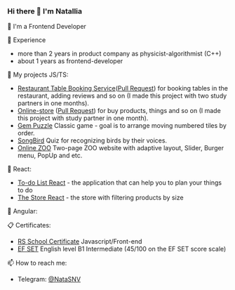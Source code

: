 ### Hi there 👋 I'm Natallia

🌱 I'm a Frontend Developer



🔭 Experience

- more than 2 years in product company as physicist-algorithmist (C++)
- about 1 years as frontend-developer 

📁 My projects JS/TS:

- [Restaurant Table Booking Service](https://vagon.herokuapp.com/)([Pull Request](https://github.com/AP-Est/RestTableBooking/pull/37)) for booking tables in the restaurant, adding reviews and so on (I made this project with two study partners in one months).
- [Online-store](https://ap-est.github.io/Online-Store/) ([Pull Request](https://github.com/AP-Est/Online-Store/pull/29)) for buy products, things and so on (I made this project with study partner in one month).
- [Gem Puzzle](https://rolling-scopes-school.github.io/natalliasnv-JSFE2022Q3/gem-puzzle/) Classic game - goal is to arrange moving numbered tiles by order.
- [SongBird](https://rolling-scopes-school.github.io/natalliasnv-JSFE2022Q3/songbird/main.html) Quiz for recognizing birds by their voices.
- [Online ZOO](https://rolling-scopes-school.github.io/natalliasnv-JSFE2022Q3/online-zoo/pages/main/) Two-page ZOO website with adaptive layout, Slider, Burger menu, PopUp and etc.

📁 React:

- [To-do List React](https://github.com/NatalliaSNV/Todo-List-React) - the application that can help you to plan your things to do
- [The Store React](https://github.com/NatalliaSNV/The-Store-React) - the store with filtering products by size


📁 Angular:

📋 Certificates:
- [RS School Certificate](https://app.rs.school/certificate/0cw6b30z) Javascript/Front-end
- [EF SET](https://www.efset.org/cert/P48WfC) English level B1 Intermediate (45/100 on the EF SET score scale)

📫 How to reach me:
- Telegram: [@NataSNV](https://t.me/NataSNV)

<!--
**NatalliaSNV/NatalliaSNV** is a ✨ _special_ ✨ repository because its `README.md` (this file) appears on your GitHub profile.

Here are some ideas to get you started:

- 🔭 I’m currently working on ...
- 🌱 I’m currently learning ...
- 👯 I’m looking to collaborate on ...
- 🤔 I’m looking for help with ...
- 💬 Ask me about ...
- 📫 How to reach me: ...
- 😄 Pronouns: ...
- ⚡ Fun fact: ...
-->
